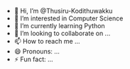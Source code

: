 - 👋 Hi, I’m @Thusiru-Kodithuwakku
- 👀 I’m interested in Computer Science
- 🌱 I’m currently learning Python
- 💞️ I’m looking to collaborate on ...
- 📫 How to reach me ...
- 😄 Pronouns: ...
- ⚡ Fun fact: ...

<!---
Thusiru-Kodithuwakku/Thusiru-Kodithuwakku is a ✨ special ✨ repository because its `README.md` (this file) appears on your GitHub profile.
You can click the Preview link to take a look at your changes.
--->
